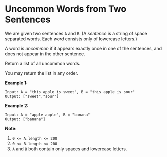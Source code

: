 # Uncommon Words from Two Sentences

We are given two sentences `A` and `B`.  (A *sentence* is a string of space separated words.  Each *word* consists only of lowercase letters.)

A word is *uncommon* if it appears exactly once in one of the sentences, and does not appear in the other sentence.

Return a list of all uncommon words.

You may return the list in any order.

**Example 1:**

```
Input: A = "this apple is sweet", B = "this apple is sour"
Output: ["sweet","sour"]
```

**Example 2:**

```
Input: A = "apple apple", B = "banana"
Output: ["banana"]
```

**Note:**

1. `0 <= A.length <= 200`
2. `0 <= B.length <= 200`
3. `A` and `B` both contain only spaces and lowercase letters.
